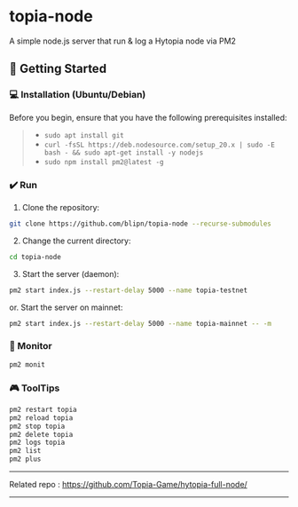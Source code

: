 # topia-node

A simple node.js server that run & log a Hytopia node via PM2

## 🚀 Getting Started

### 💻 Installation (Ubuntu/Debian)

Before you begin, ensure that you have the following prerequisites installed:
> - `sudo apt install git`
> - `curl -fsSL https://deb.nodesource.com/setup_20.x | sudo -E bash - && sudo apt-get install -y nodejs`
> - `sudo npm install pm2@latest -g`

### ✔️ Run

1. Clone the repository:
```sh
git clone https://github.com/blipn/topia-node --recurse-submodules
```

2. Change the current directory:
```sh
cd topia-node
```

3. Start the server (daemon):
```sh
pm2 start index.js --restart-delay 5000 --name topia-testnet
```

or. Start the server on mainnet:
```sh
pm2 start index.js --restart-delay 5000 --name topia-mainnet -- -m
```

### 🧪 Monitor
```sh
pm2 monit
```

### 🎮 ToolTips
```sh
pm2 restart topia
pm2 reload topia
pm2 stop topia
pm2 delete topia
pm2 logs topia
pm2 list
pm2 plus
```

---

Related repo :
https://github.com/Topia-Game/hytopia-full-node/

---

